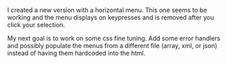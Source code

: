 I created a new version with a horizontal menu. This one seems to be working and the menu displays on keypresses and is removed after you click your selection.

My next goal is to work on some css fine tuning. Add some error handlers and possibly populate the menus from a different file (array, xml, or json) instead of having them hardcoded into the html.
